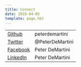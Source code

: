 ```yaml
---
title: Connect
date: 2018-04-05
template: page.hbt
---
```


|  |  |
| ---- | ---- |
| [Github](https://github.com/PeterDeMartini)   | peterdemartini |
| [Twitter](https://twitter.com/PeterDeMartini)  | @PeterDeMartini |
| [Facebook](https://facebook.com/PeterDeMartini) | Peter DeMartini |
| [LinkedIn](https://linkedin.com/in/peterdemartini) | Peter DeMartini |

